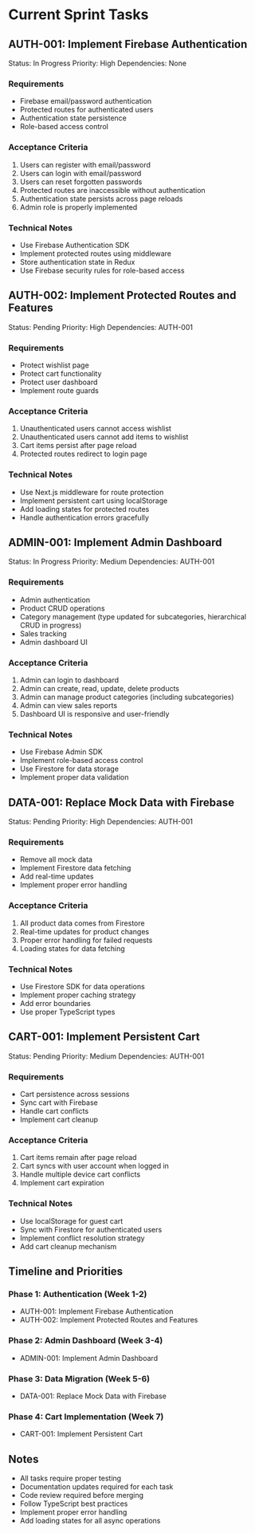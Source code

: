 # Current Sprint Tasks

## AUTH-001: Implement Firebase Authentication

Status: In Progress
Priority: High
Dependencies: None

### Requirements

- Firebase email/password authentication
- Protected routes for authenticated users
- Authentication state persistence
- Role-based access control

### Acceptance Criteria

1. Users can register with email/password
2. Users can login with email/password
3. Users can reset forgotten passwords
4. Protected routes are inaccessible without authentication
5. Authentication state persists across page reloads
6. Admin role is properly implemented

### Technical Notes

- Use Firebase Authentication SDK
- Implement protected routes using middleware
- Store authentication state in Redux
- Use Firebase security rules for role-based access

## AUTH-002: Implement Protected Routes and Features

Status: Pending
Priority: High
Dependencies: AUTH-001

### Requirements

- Protect wishlist page
- Protect cart functionality
- Protect user dashboard
- Implement route guards

### Acceptance Criteria

1. Unauthenticated users cannot access wishlist
2. Unauthenticated users cannot add items to wishlist
3. Cart items persist after page reload
4. Protected routes redirect to login page

### Technical Notes

- Use Next.js middleware for route protection
- Implement persistent cart using localStorage
- Add loading states for protected routes
- Handle authentication errors gracefully

## ADMIN-001: Implement Admin Dashboard

Status: In Progress
Priority: Medium
Dependencies: AUTH-001

### Requirements

- Admin authentication
- Product CRUD operations
- Category management (type updated for subcategories, hierarchical CRUD in progress)
- Sales tracking
- Admin dashboard UI

### Acceptance Criteria

1. Admin can login to dashboard
2. Admin can create, read, update, delete products
3. Admin can manage product categories (including subcategories)
4. Admin can view sales reports
5. Dashboard UI is responsive and user-friendly

### Technical Notes

- Use Firebase Admin SDK
- Implement role-based access control
- Use Firestore for data storage
- Implement proper data validation

## DATA-001: Replace Mock Data with Firebase

Status: Pending
Priority: High
Dependencies: AUTH-001

### Requirements

- Remove all mock data
- Implement Firestore data fetching
- Add real-time updates
- Implement proper error handling

### Acceptance Criteria

1. All product data comes from Firestore
2. Real-time updates for product changes
3. Proper error handling for failed requests
4. Loading states for data fetching

### Technical Notes

- Use Firestore SDK for data operations
- Implement proper caching strategy
- Add error boundaries
- Use proper TypeScript types

## CART-001: Implement Persistent Cart

Status: Pending
Priority: Medium
Dependencies: AUTH-001

### Requirements

- Cart persistence across sessions
- Sync cart with Firebase
- Handle cart conflicts
- Implement cart cleanup

### Acceptance Criteria

1. Cart items remain after page reload
2. Cart syncs with user account when logged in
3. Handle multiple device cart conflicts
4. Implement cart expiration

### Technical Notes

- Use localStorage for guest cart
- Sync with Firestore for authenticated users
- Implement conflict resolution strategy
- Add cart cleanup mechanism

## Timeline and Priorities

### Phase 1: Authentication (Week 1-2)

- AUTH-001: Implement Firebase Authentication
- AUTH-002: Implement Protected Routes and Features

### Phase 2: Admin Dashboard (Week 3-4)

- ADMIN-001: Implement Admin Dashboard

### Phase 3: Data Migration (Week 5-6)

- DATA-001: Replace Mock Data with Firebase

### Phase 4: Cart Implementation (Week 7)

- CART-001: Implement Persistent Cart

## Notes

- All tasks require proper testing
- Documentation updates required for each task
- Code review required before merging
- Follow TypeScript best practices
- Implement proper error handling
- Add loading states for all async operations
